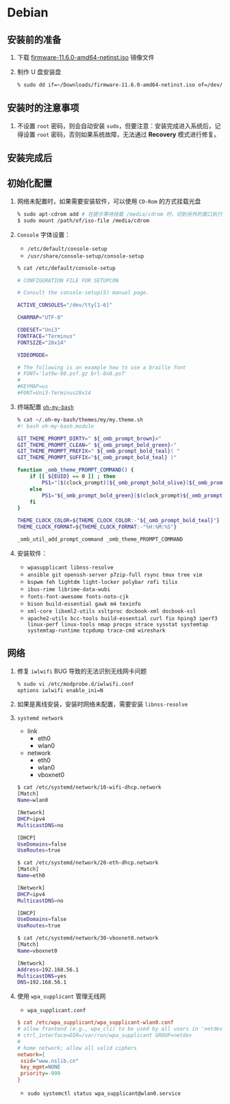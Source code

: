 # Debian

## 安装前的准备

1. 下载 [firmware-11.6.0-amd64-netinst.iso](http://mirrors.ustc.edu.cn/debian-cdimage/unofficial/non-free/images-including-firmware/current/amd64/iso-cd/firmware-11.6.0-amd64-netinst.iso) 镜像文件
1. 制作 U 盘安装盘

    ```bash
    % sudo dd if=~/Downloads/firmware-11.6.0-amd64-netinst.iso of=/dev/sdb status=progress
    ```

## 安装时的注意事项

1. 不设置 `root` 密码，则会自动安装 `sudo`，但要注意：安装完成进入系统后，记得设置 `root` 密码，否则如果系统故障，无法通过 **Recovery** 模式进行修复。

## 安装完成后

## 初始化配置

1. 网络未配置时，如果需要安装软件，可以使用 `CD-Rom` 的方式挂载光盘

    ```bash
    % sudo apt-cdrom add # 在提示等待挂载 /media/cdrom 时，切到另外的窗口执行如下命令，然后再回来按下回车
    $ sudo mount /path/of/iso-file /media/cdrom
    ```

1. `Console` 字体设置：
    - `/etc/default/console-setup`
    - `/usr/share/console-setup/console-setup`

    ```bash
    % cat /etc/default/console-setup

    # CONFIGURATION FILE FOR SETUPCON

    # Consult the console-setup(5) manual page.

    ACTIVE_CONSOLES="/dev/tty[1-6]"

    CHARMAP="UTF-8"

    CODESET="Uni3"
    FONTFACE="Terminus"
    FONTSIZE="28x14"

    VIDEOMODE=

    # The following is an example how to use a braille font
    # FONT='lat9w-08.psf.gz brl-8x8.psf'
    #
    #KEYMAP=us
    #FONT=Uni3-Terminus28x14
    ```

1. 终端配置 [`oh-my-bash`](https://github.com/ohmybash/oh-my-bash)

    ```bash
    % cat ~/.oh-my-bash/themes/my/my.theme.sh 
    #! bash oh-my-bash.module

    GIT_THEME_PROMPT_DIRTY=" ${_omb_prompt_brown}✗"
    GIT_THEME_PROMPT_CLEAN=" ${_omb_prompt_bold_green}✓"
    GIT_THEME_PROMPT_PREFIX=" ${_omb_prompt_bold_teal}( "
    GIT_THEME_PROMPT_SUFFIX="${_omb_prompt_bold_teal} )"

    function _omb_theme_PROMPT_COMMAND() {
        if [[ ${EUID} == 0 ]] ; then
            PS1="[$(clock_prompt)]${_omb_prompt_bold_olive}[${_omb_prompt_bold_brown}\u@\h ${_omb_prompt_bold_green}\w${_omb_prompt_bold_olive}]${_omb_prompt_bold_brown}$(__git_ps1 "(%s)")${_omb_prompt_normal}\\$ "
        else
            PS1="${_omb_prompt_bold_green}[$(clock_prompt)${_omb_prompt_bold_green}] \u [ ${_omb_prompt_bold_teal}\w ${_omb_prompt_bold_green}] $(scm_prompt_info)\n${_omb_prompt_bold_green}% ${_omb_prompt_normal}"
        fi
    }

    THEME_CLOCK_COLOR=${THEME_CLOCK_COLOR:-"${_omb_prompt_bold_teal}"}
    THEME_CLOCK_FORMAT=${THEME_CLOCK_FORMAT:-"%H:%M:%S"}

    _omb_util_add_prompt_command _omb_theme_PROMPT_COMMAND

    ```

1. 安装软件：
    <!-- 网络 -->
    - `wpasupplicant libnss-resolve`
    <!-- 系统 -->
    - `ansible git openssh-server p7zip-full rsync tmux tree vim`
    <!-- 桌面 -->
    - `bspwm feh lightdm light-locker polybar rofi tilix`
    <!-- 输入法 -->
    - `ibus-rime librime-data-wubi`
    <!-- 字体 -->
    - `fonts-font-awesome fonts-noto-cjk`
    <!-- LFS -->
    - `bison build-essential gawk m4 texinfo`
    <!-- BLFS -->
    - `xml-core libxml2-utils xsltproc docbook-xml docbook-xsl`
    <!-- 系统性能分析、调优 -->
    - `apache2-utils bcc-tools build-essential curl fio hping3 iperf3 linux-perf linux-tools nmap procps strace sysstat systemtap systemtap-runtime tcpdump trace-cmd wireshark`

## 网络

1. 修复 `iwlwifi` BUG 导致的无法识别无线网卡问题

    ```bash
    % sudo vi /etc/modprobe.d/iwlwifi.conf
    options iwlwifi enable_ini=N
    ```

1. 如果是离线安装，安装时网络未配置，需要安装 `libnss-resolve`

1. `systemd network`
    - link
        - eth0
        - wlan0
    - network
        - eth0
        - wlan0
        - vboxnet0

    ```bash
    $ cat /etc/systemd/network/10-wifi-dhcp.network 
    [Match]
    Name=wlan0

    [Network]
    DHCP=ipv4
    MulticastDNS=no

    [DHCP]
    UseDomains=false
    UseRoutes=true

    $ cat /etc/systemd/network/20-eth-dhcp.network 
    [Match]
    Name=eth0

    [Network]
    DHCP=ipv4
    MulticastDNS=no

    [DHCP]
    UseDomains=false
    UseRoutes=true

    $ cat /etc/systemd/network/30-vboxnet0.network 
    [Match]
    Name=vboxnet0

    [Network]
    Address=192.168.56.1
    MulticastDNS=yes
    DNS=192.168.56.1
    ```

1. 使用 `wpa_supplicant` 管理无线网

    - `wpa_supplicant.conf`

    ```ini
    $ cat /etc/wpa_supplicant/wpa_supplicant-wlan0.conf
    # allow frontend (e.g., wpa_cli) to be used by all users in 'netdev' group
    # ctrl_interface=DIR=/var/run/wpa_supplicant GROUP=netdev
    #
    # home network; allow all valid ciphers
    network={                          
     ssid="www.nslib.cn"              
     key_mgmt=NONE                              
     priority=-999                              
    }
    ```

    - `sudo systemctl status wpa_supplicant@wlan0.service`
